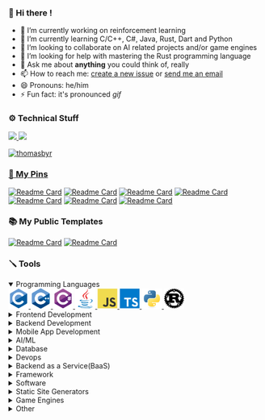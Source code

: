 ### 👋 Hi there !

<!-- **ThomasByr/ThomasByr** is a ✨ _special_ ✨ repository because its `README.md` (this file) appears on your GitHub profile. -->

- 🔭 I’m currently working on reinforcement learning
- 🌱 I’m currently learning C/C++, C#, Java, Rust, Dart and Python
- 👯 I’m looking to collaborate on AI related projects and/or game engines
- 🤔 I’m looking for help with mastering the Rust programming language
- 💬 Ask me about **anything** you could think of, really
- 📫 How to reach me: [create a new issue](https://github.com/ThomasByr/ThomasByr/issues/new) or [send me an email](mailto:tbouyer2000@gmail.com)
- 😄 Pronouns: he/him
- ⚡ Fun fact: it's pronounced *gif*

### ⚙️ Technical Stuff

 <div>
  <a href="https://github.com/ThomasByr">
  <img height="180em" src="https://github-readme-stats.vercel.app/api?username=ThomasByr&show_icons=true&theme=github_dark&include_all_commits=true&count_private=true"/>
  <img height="180em" src="https://github-readme-stats.vercel.app/api/top-langs/?username=ThomasByr&layout=compact&theme=github_dark"/>
</div>

<p><img align="center" src="https://github-readme-streak-stats.herokuapp.com/?user=thomasbyr&theme=github_dark" alt="thomasbyr" /></p>

### 📍 My Pins

[![Readme Card](https://github-readme-stats.vercel.app/api/pin/?username=ThomasByr&repo=discord-compiler-bot&theme=github_dark&show_owner=true)](https://github.com/ThomasByr/discord-compiler-bot) [![Readme Card](https://github-readme-stats.vercel.app/api/pin/?username=ThomasByr&repo=YOLO_crop&theme=github_dark&show_owner=true)](https://github.com/ThomasByr/YOLO_crop)
[![Readme Card](https://github-readme-stats.vercel.app/api/pin/?username=ThomasByr&repo=galapsbs&theme=github_dark&show_owner=true)](https://github.com/ThomasByr/galapsbs) [![Readme Card](https://github-readme-stats.vercel.app/api/pin/?username=ThomasByr&repo=SoS2MIPS&theme=github_dark&show_owner=true)](https://github.com/ThomasByr/SoS2MIPS)
[![Readme Card](https://github-readme-stats.vercel.app/api/pin/?username=ThomasByr&repo=pac-man&theme=github_dark&show_owner=true)](https://github.com/ThomasByr/pac-man) [![Readme Card](https://github-readme-stats.vercel.app/api/pin/?username=ThomasByr&repo=BioInfo-genome&theme=github_dark&show_owner=true)](https://github.com/ThomasByr/BioInfo-genome)
[![Readme Card](https://github-readme-stats.vercel.app/api/pin/?username=ThomasByr&repo=useful-moderator&theme=github_dark&show_owner=true)](https://github.com/ThomasByr/useful-moderator)

### 📚 My Public Templates

[![Readme Card](https://github-readme-stats.vercel.app/api/pin/?username=ThomasByr&repo=python-app&theme=github_dark&show_owner=true)](https://github.com/ThomasByr/python-app) [![Readme Card](https://github-readme-stats.vercel.app/api/pin/?username=ThomasByr&repo=c-cpp-app&theme=github_dark&show_owner=true)](https://github.com/ThomasByr/c-cpp-app)

### 🪛 Tools

<details open>
<summary>Programming Languages</summary>
<a href="https://www.cprogramming.com/" target="_blank" rel="noreferrer">
  <img
    src="https://raw.githubusercontent.com/devicons/devicon/master/icons/c/c-original.svg"
    alt="c"
    width="40"
    height="40" />
</a>
<a href="https://www.w3schools.com/cpp/" target="_blank" rel="noreferrer">
  <img
    src="https://raw.githubusercontent.com/devicons/devicon/master/icons/cplusplus/cplusplus-original.svg"
    alt="cplusplus"
    width="40"
    height="40" />
</a>
<a href="https://www.w3schools.com/cs/" target="_blank" rel="noreferrer">
  <img
    src="https://raw.githubusercontent.com/devicons/devicon/master/icons/csharp/csharp-original.svg"
    alt="csharp"
    width="40"
    height="40" />
</a>
<a href="https://www.java.com" target="_blank" rel="noreferrer">
  <img
    src="https://raw.githubusercontent.com/devicons/devicon/master/icons/java/java-original.svg"
    alt="java"
    width="40"
    height="40" />
</a>
<a href="https://developer.mozilla.org/en-US/docs/Web/JavaScript" target="_blank" rel="noreferrer">
  <img
    src="https://raw.githubusercontent.com/devicons/devicon/master/icons/javascript/javascript-original.svg"
    alt="javascript"
    width="40"
    height="40" />
</a>
<a href="https://www.typescriptlang.org/" target="_blank" rel="noreferrer">
  <img
    src="https://raw.githubusercontent.com/devicons/devicon/master/icons/typescript/typescript-original.svg"
    alt="typescript"
    width="40"
    height="40" />
</a>
<a href="https://www.python.org" target="_blank" rel="noreferrer">
  <img
    src="https://raw.githubusercontent.com/devicons/devicon/master/icons/python/python-original.svg"
    alt="python"
    width="40"
    height="40" />
</a>
<a href="https://www.rust-lang.org" target="_blank" rel="noreferrer">
  <img
    src="https://raw.githubusercontent.com/devicons/devicon/master/icons/rust/rust-plain.svg"
    alt="rust"
    width="40"
    height="40" />
</a>
</details>

<details>
<summary>Frontend Development</summary>
<a href="https://vuejs.org/" target="_blank" rel="noreferrer">
  <img
    src="https://raw.githubusercontent.com/devicons/devicon/master/icons/vuejs/vuejs-original-wordmark.svg"
    alt="vuejs"
    width="40"
    height="40" />
</a>
<a href="https://getbootstrap.com" target="_blank" rel="noreferrer">
  <img
    src="https://raw.githubusercontent.com/devicons/devicon/master/icons/bootstrap/bootstrap-plain-wordmark.svg"
    alt="bootstrap"
    width="40"
    height="40" />
</a>
<a href="https://www.w3schools.com/css/" target="_blank" rel="noreferrer">
  <img
    src="https://raw.githubusercontent.com/devicons/devicon/master/icons/css3/css3-original-wordmark.svg"
    alt="css3"
    width="40"
    height="40" />
</a>
<a href="https://www.w3.org/html/" target="_blank" rel="noreferrer">
  <img
    src="https://raw.githubusercontent.com/devicons/devicon/master/icons/html5/html5-original-wordmark.svg"
    alt="html5"
    width="40"
    height="40" />
</a>
</details>

<details>
<summary>Backend Development</summary>
</a>
<a href="https://nodejs.org" target="_blank" rel="noreferrer">
  <img
    src="https://raw.githubusercontent.com/devicons/devicon/master/icons/nodejs/nodejs-original-wordmark.svg"
    alt="nodejs"
    width="40"
    height="40" />
</a>
<a href="https://expressjs.com" target="_blank" rel="noreferrer">
  <img
    src="https://raw.githubusercontent.com/devicons/devicon/master/icons/express/express-original-wordmark.svg"
    alt="express"
    width="40"
    height="40" />
</a>
</details>

<details>
<summary>Mobile App Development</summary>
<a href="https://developer.android.com" target="_blank" rel="noreferrer">
  <img
    src="https://raw.githubusercontent.com/devicons/devicon/master/icons/android/android-original-wordmark.svg"
    alt="android"
    width="40"
    height="40" />
</a>
<a href="https://flutter.dev" target="_blank" rel="noreferrer">
  <img
    src="https://www.vectorlogo.zone/logos/flutterio/flutterio-icon.svg"
    alt="flutter"
    width="40"
    height="40" />
</a>
<a href="https://dart.dev" target="_blank" rel="noreferrer">
  <img src="https://www.vectorlogo.zone/logos/dartlang/dartlang-icon.svg" alt="dart" width="40" height="40" />
</a>
<a href="https://kotlinlang.org" target="_blank" rel="noreferrer">
  <img
    src="https://www.vectorlogo.zone/logos/kotlinlang/kotlinlang-icon.svg"
    alt="kotlin"
    width="40"
    height="40" />
</a>
</details>

<details>
<summary>AI/ML</summary>
<a href="https://www.tensorflow.org" target="_blank" rel="noreferrer">
  <img
    src="https://www.vectorlogo.zone/logos/tensorflow/tensorflow-icon.svg"
    alt="tensorflow"
    width="40"
    height="40" />
</a>
<a href="https://pytorch.org/" target="_blank" rel="noreferrer">
  <img
    src="https://www.vectorlogo.zone/logos/pytorch/pytorch-icon.svg"
    alt="pytorch"
    width="40"
    height="40" />
</a>
<a href="https://pandas.pydata.org/" target="_blank" rel="noreferrer">
  <img
    src="https://raw.githubusercontent.com/devicons/devicon/2ae2a900d2f041da66e950e4d48052658d850630/icons/pandas/pandas-original.svg"
    alt="pandas"
    width="40"
    height="40" />
</a>
<a href="https://opencv.org/" target="_blank" rel="noreferrer">
  <img src="https://www.vectorlogo.zone/logos/opencv/opencv-icon.svg" alt="opencv" width="40" height="40" />
</a>
<a href="https://scikit-learn.org/" target="_blank" rel="noreferrer">
  <img
    src="https://upload.wikimedia.org/wikipedia/commons/0/05/Scikit_learn_logo_small.svg"
    alt="scikit_learn"
    width="40"
    height="40" />
</a>
</details>

<details>
<summary>Database</summary>
<a href="https://www.mongodb.com/" target="_blank" rel="noreferrer">
  <img
    src="https://raw.githubusercontent.com/devicons/devicon/master/icons/mongodb/mongodb-original-wordmark.svg"
    alt="mongodb"
    width="40"
    height="40" />
</a>
<a href="https://www.mysql.com/" target="_blank" rel="noreferrer">
  <img
    src="https://raw.githubusercontent.com/devicons/devicon/master/icons/mysql/mysql-original-wordmark.svg"
    alt="mysql"
    width="40"
    height="40" />
</a>
<a href="https://www.oracle.com/" target="_blank" rel="noreferrer">
  <img
    src="https://raw.githubusercontent.com/devicons/devicon/master/icons/oracle/oracle-original.svg"
    alt="oracle"
    width="40"
    height="40" />
</a>
<a href="https://mariadb.org/" target="_blank" rel="noreferrer">
  <img
    src="https://www.vectorlogo.zone/logos/mariadb/mariadb-icon.svg"
    alt="mariadb"
    width="40"
    height="40" />
</a>
<a href="https://www.sqlite.org/" target="_blank" rel="noreferrer">
  <img src="https://www.vectorlogo.zone/logos/sqlite/sqlite-icon.svg" alt="sqlite" width="40" height="40" />
</a>
<a href="https://www.microsoft.com/en-us/sql-server" target="_blank" rel="noreferrer">
  <img
    src="https://www.svgrepo.com/show/303229/microsoft-sql-server-logo.svg"
    alt="mssql"
    width="40"
    height="40" />
</a>
</details>

<details>
<summary>Devops</summary>
<a href="https://www.docker.com/" target="_blank" rel="noreferrer">
  <img
    src="https://raw.githubusercontent.com/devicons/devicon/master/icons/docker/docker-original-wordmark.svg"
    alt="docker"
    width="40"
    height="40" />
</a>
<a href="https://kubernetes.io" target="_blank" rel="noreferrer">
  <img
    src="https://www.vectorlogo.zone/logos/kubernetes/kubernetes-icon.svg"
    alt="kubernetes"
    width="40"
    height="40" />
</a>
<a href="https://azure.microsoft.com/en-in/" target="_blank" rel="noreferrer">
  <img
    src="https://www.vectorlogo.zone/logos/microsoft_azure/microsoft_azure-icon.svg"
    alt="azure"
    width="40"
    height="40" />
</a>
</details>

<details>
<summary>Backend as a Service(BaaS)</summary>
<a href="https://firebase.google.com/" target="_blank" rel="noreferrer">
  <img
    src="https://www.vectorlogo.zone/logos/firebase/firebase-icon.svg"
    alt="firebase"
    width="40"
    height="40" />
</a>
<a href="https://heroku.com" target="_blank" rel="noreferrer">
  <img src="https://www.vectorlogo.zone/logos/heroku/heroku-icon.svg" alt="heroku" width="40" height="40" />
</a>
</details>

<details>
<summary>Framework</summary>
<a href="https://www.djangoproject.com/" target="_blank" rel="noreferrer">
  <img src="https://cdn.worldvectorlogo.com/logos/django.svg" alt="django" width="40" height="40" />
</a>
<a href="https://dotnet.microsoft.com/" target="_blank" rel="noreferrer">
  <img
    src="https://raw.githubusercontent.com/devicons/devicon/master/icons/dot-net/dot-net-original-wordmark.svg"
    alt="dotnet"
    width="40"
    height="40" />
</a>
<a href="https://www.electronjs.org" target="_blank" rel="noreferrer">
  <img
    src="https://raw.githubusercontent.com/devicons/devicon/master/icons/electron/electron-original.svg"
    alt="electron"
    width="40"
    height="40" />
</a>
<a href="https://tauri.app/" target="_blank" rel="noreferrer">
  <img
    src="https://avatars.githubusercontent.com/u/54536011?s=200&v=4"
    alt="tauri"
    width="40"
    height="40" />
</a>
</details>

<details>
<summary>Software</summary>
<a href="https://www.adobe.com/in/products/illustrator.html" target="_blank" rel="noreferrer">
  <img
    src="https://www.vectorlogo.zone/logos/adobe_illustrator/adobe_illustrator-icon.svg"
    alt="illustrator"
    width="40"
    height="40" />
</a>
<a href="https://www.photoshop.com/en" target="_blank" rel="noreferrer">
  <img
    src="https://raw.githubusercontent.com/devicons/devicon/master/icons/photoshop/photoshop-line.svg"
    alt="photoshop"
    width="40"
    height="40" />
</a>
<a href="https://www.clipstudio.net/en/" target="_blank" rel="noreferrer">
  <img
    src="https://www.clipstudio.net/view/img/common/main_visual/top_main_CSP_logo_bk.svg"
    alt="clipstudio"
    width="40"
    height="40" />
</a>
<a href="https://www.blender.org/" target="_blank" rel="noreferrer">
  <img
    src="https://download.blender.org/branding/community/blender_community_badge_white.svg"
    alt="blender"
    width="40"
    height="40" />
</a>
<a href="https://www.mathworks.com/" target="_blank" rel="noreferrer">
  <img
    src="https://upload.wikimedia.org/wikipedia/commons/2/21/Matlab_Logo.png"
    alt="matlab"
    width="40"
    height="40" />
</a>
</details>

<details>
<summary>Static Site Generators</summary>
<a href="https://nextjs.org/" target="_blank" rel="noreferrer">
  <img src="https://cdn.worldvectorlogo.com/logos/nextjs-2.svg" alt="nextjs" width="40" height="40" />
</a>
<a href="https://vuepress.vuejs.org/" target="_blank" rel="noreferrer">
  <img
    src="https://raw.githubusercontent.com/AliasIO/wappalyzer/master/src/drivers/webextension/images/icons/VuePress.svg"
    alt="vuepress"
    width="40"
    height="40" />
</a>
</details>

<details>
<summary>Game Engines</summary>
<a href="https://unity.com/" target="_blank" rel="noreferrer">
  <img src="https://www.vectorlogo.zone/logos/unity3d/unity3d-icon.svg" alt="unity" width="40" height="40" />
</a>
<a href="https://unrealengine.com/" target="_blank" rel="noreferrer">
  <img
    src="https://raw.githubusercontent.com/kenangundogan/fontisto/036b7eca71aab1bef8e6a0518f7329f13ed62f6b/icons/svg/brand/unreal-engine.svg"
    alt="unreal"
    width="40"
    height="40" />
</a>
</details>

<details>
<summary>Other</summary>
<a href="https://www.linux.org/" target="_blank" rel="noreferrer">
  <img
    src="https://raw.githubusercontent.com/devicons/devicon/master/icons/linux/linux-original.svg"
    alt="linux"
    width="40"
    height="40" />
</a>
<a href="https://git-scm.com/" target="_blank" rel="noreferrer">
  <img src="https://www.vectorlogo.zone/logos/git-scm/git-scm-icon.svg" alt="git" width="40" height="40" />
</a>
</details>
